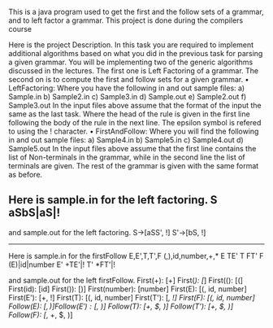 This is a java program used to get the first and the follow sets of a grammar, and to left factor a grammar. 
This project is done during the compilers course

Here is the project Description.
In this task you are required to implement additional algorithms based on what you did in the previous
task for parsing a given grammar. You will be implementing two of the generic algorithms discussed in
the lectures. The first one is Left Factoring of a grammar. The second on is to compute the first and
follow sets for a given grammar.
• LeftFactoring: Where you have the following in and out sample files:
a) Sample.in
b) Sample2.in
c) Sample3.in
d) Sample.out
e) Sample2.out
f) Sample3.out
In the input files above assume that the format of the input the same as the last task. Where the
head of the rule is given in the first line following the body of the rule in the next line. The epsilon
symbol is refered to using the ! character.
• FirstAndFollow: Where you will find the following in and out sample files:
a) Sample4.in
b) Sample5.in
c) Sample4.out
d) Sample5.out
In the input files above assume that the first line contains the list of Non-terminals in the grammar,
while in the second line the list of terminals are given. The rest of the grammar is given with the
same format as before.


Here is sample.in for the left factoring.
S
aSbS|aS|!
---------------------------------------------
and sample.out for the left factoring.
S->[aSS', !]
S'->[bS, !]

----------------------------------------------------------------------------------------------------
Here is sample.in for the firstFollow
E,E',T,T',F
(,),id,number,+,*
E
TE'
T
FT'
F
(E)|id|number
E'
+TE'|!
T'
*FT'|!

and sample.out for the left firstFollow.
First(+): [+]
First(*): [*]
First((): [(]
First(id): [id]
First()): [)]
First(number): [number]
First(E): [(, id, number]
First(E'): [+, !]
First(T): [(, id, number]
First(T'): [*, !]
First(F): [(, id, number]
Follow(E): [$, )]
Follow(E'): [$, )]
Follow(T): [+, $, )]
Follow(T'): [+, $, )]
Follow(F): [*, +, $, )]


